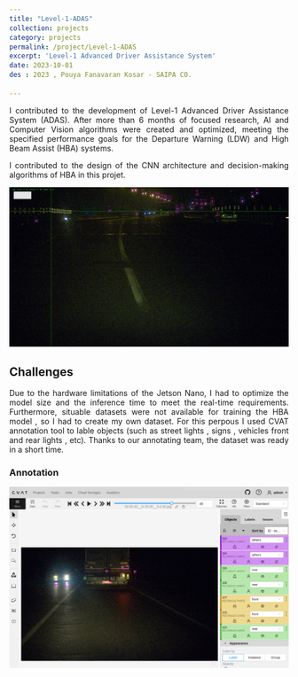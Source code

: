 ```yaml
---
title: "Level-1-ADAS"
collection: projects
category: projects
permalink: /project/Level-1-ADAS
excerpt: 'Level-1 Advanced Driver Assistance System'
date: 2023-10-01
des : 2023 , Pouya Fanavaran Kosar - SAIPA CO.

---
```


<p style="text-align: justify;">
I contributed to the development of Level-1 Advanced Driver Assistance System (ADAS). After more than 6 months of focused research, AI and Computer Vision algorithms were created and optimized, 
meeting the specified performance goals for the Departure Warning (LDW) and High Beam Assist (HBA) systems. </p>

<p style="text-align: justify;">I contributed to the design of the CNN architecture and decision-making algorithms of HBA in this projet.</p>


![hba-1](/images/hba-1.jpg)


## Challenges

<p style="text-align: justify;">Due to the hardware limitations of the Jetson Nano, I had to optimize the model size and the inference time to meet the real-time requirements. Furthermore, situable datasets were not available for training the HBA model , so I had to create my own dataset. For this perpous I used CVAT annotation tool to lable objects (such as street lights , signs , vehicles front and rear lights , etc). Thanks to our annotating team, the dataset was ready in a short time.</p>

### Annotation
![HBA-7](/images/hba-7.PNG)

 




